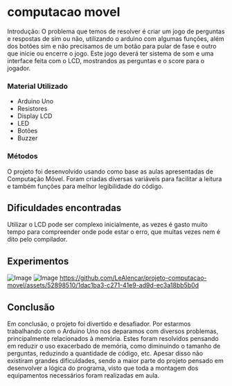 # computacao movel

Introdução: O problema que temos de resolver é criar um jogo de perguntas e respostas de sim ou não, utilizando o arduino com algumas funções, além dos botões sim e não precisamos de um botão para pular de fase e outro que inicie ou encerre o jogo. Este jogo deverá ter sistema de som e uma interface feita com o LCD, mostrandos as perguntas e o score para o jogador.

### Material Utilizado

- Arduino Uno
- Resistores
- Display LCD
- LED
- Botões
- Buzzer

### Métodos

O projeto foi desenvolvido usando como base as aulas apresentadas de Computação Móvel. Foram criadas diversas variáveis para facilitar a leitura e também funções para melhor legibilidade do código.

## Dificuldades encontradas

Utilizar o LCD pode ser complexo inicialmente, as vezes é gasto muito tempo para compreender onde pode estar o erro, que muitas vezes nem é
dito pelo compilador.

## Experimentos

![Image](/.github/IMG_0595.png)
![Image](/.github/IMG_0594.png)
https://github.com/LeAlencar/projeto-computacao-movel/assets/52898510/1dac1ba3-c271-41e9-ad9d-ec3a18bb5b0d



## Conclusão

Em conclusão, o projeto foi divertido e desafiador. Por estarmos trabalhando com o Arduino Uno nos deparamos com diversos problemas, principalmente relacionados à memória. Estes foram resolvidos pensando em reduzir o uso exacerbado de memória, como diminuindo o tamanho de perguntas, reduzindo a quantidade de código, etc. Apesar disso não existiram grandes dificuldades, sendo a maior parte do projeto pensado em desenvolver a lógica do programa, visto que toda a montagem dos equipamentos necessários foram realizadas em aula.
